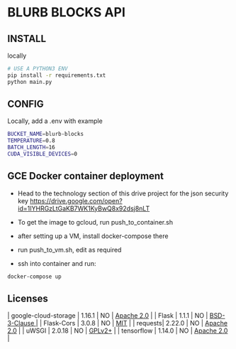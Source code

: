 # BLURB BLOCKS API

## INSTALL

locally
```sh
# USE A PYTHON3 ENV
pip install -r requirements.txt
python main.py
```

## CONFIG

Locally, add a .env with example
```sh
BUCKET_NAME=blurb-blocks
TEMPERATURE=0.8
BATCH_LENGTH=16
CUDA_VISIBLE_DEVICES=0
```

## GCE Docker container deployment

- Head to the technology section of this drive project for the json security key
https://drive.google.com/open?id=1IYHRGzLtGaKB7WK1KyBwQ8x92dsj8nLT

- To get the image to gcloud, run push_to_container.sh

- after setting up a VM, install docker-compose there
- run push_to_vm.sh, edit as required

- ssh into container and run:

```sh
docker-compose up
```

## Licenses
| google-cloud-storage | 1.16.1 | NO | [Apache 2.0](https://github.com/googleapis/google-cloud-python/blob/master/LICENSE) |
| Flask | 1.1.1 | NO | [BSD-3-Clause ](https://palletsprojects.com/license/) |
| Flask-Cors | 3.0.8 | NO | [MIT](https://github.com/corydolphin/flask-cors/blob/master/LICENSE) |
| requests| 2.22.0 | NO | [Apache 2.0](https://pypi.org/project/requests/) |
| uWSGI | 2.0.18 | NO | [GPLv2+](https://uwsgi-docs.readthedocs.io/en/latest/) |
| tensorflow | 1.14.0 | NO | [Apache 2.0](https://github.com/tensorflow/tensorflow/blob/master/LICENSE) |



